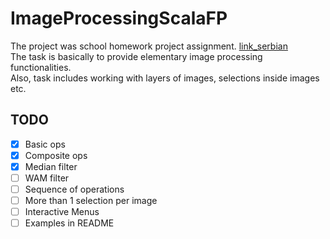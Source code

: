 # ImageProcessingScalaFP

The project was school homework project assignment. [link_serbian](http://rti.etf.bg.ac.rs/rti/ms1fp/materijali/DZ/FP_Projekat_2018.pdf)  
The task is basically to provide elementary image processing functionalities.  
Also, task includes working with layers of images, selections inside images etc. 

## TODO
- [x] Basic ops
- [x] Composite ops
- [x] Median filter
- [ ] WAM filter
- [ ] Sequence of operations
- [ ] More than 1 selection per image
- [ ] Interactive Menus
- [ ] Examples in README
